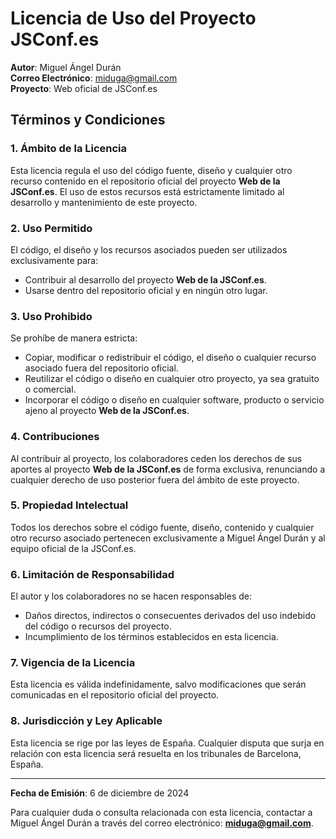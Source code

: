 # Licencia de Uso del Proyecto JSConf.es

**Autor**: Miguel Ángel Durán  
**Correo Electrónico**: miduga@gmail.com  
**Proyecto**: Web oficial de JSConf.es

## Términos y Condiciones

### 1. Ámbito de la Licencia

Esta licencia regula el uso del código fuente, diseño y cualquier otro recurso contenido en el repositorio oficial del proyecto **Web de la JSConf.es**. El uso de estos recursos está estrictamente limitado al desarrollo y mantenimiento de este proyecto.

### 2. Uso Permitido

El código, el diseño y los recursos asociados pueden ser utilizados exclusivamente para:

- Contribuir al desarrollo del proyecto **Web de la JSConf.es**.
- Usarse dentro del repositorio oficial y en ningún otro lugar.

### 3. Uso Prohibido

Se prohíbe de manera estricta:

- Copiar, modificar o redistribuir el código, el diseño o cualquier recurso asociado fuera del repositorio oficial.
- Reutilizar el código o diseño en cualquier otro proyecto, ya sea gratuito o comercial.
- Incorporar el código o diseño en cualquier software, producto o servicio ajeno al proyecto **Web de la JSConf.es**.

### 4. Contribuciones

Al contribuir al proyecto, los colaboradores ceden los derechos de sus aportes al proyecto **Web de la JSConf.es** de forma exclusiva, renunciando a cualquier derecho de uso posterior fuera del ámbito de este proyecto.

### 5. Propiedad Intelectual

Todos los derechos sobre el código fuente, diseño, contenido y cualquier otro recurso asociado pertenecen exclusivamente a Miguel Ángel Durán y al equipo oficial de la JSConf.es.

### 6. Limitación de Responsabilidad

El autor y los colaboradores no se hacen responsables de:

- Daños directos, indirectos o consecuentes derivados del uso indebido del código o recursos del proyecto.
- Incumplimiento de los términos establecidos en esta licencia.

### 7. Vigencia de la Licencia

Esta licencia es válida indefinidamente, salvo modificaciones que serán comunicadas en el repositorio oficial del proyecto.

### 8. Jurisdicción y Ley Aplicable

Esta licencia se rige por las leyes de España. Cualquier disputa que surja en relación con esta licencia será resuelta en los tribunales de Barcelona, España.

---

**Fecha de Emisión**: 6 de diciembre de 2024

Para cualquier duda o consulta relacionada con esta licencia, contactar a Miguel Ángel Durán a través del correo electrónico: **miduga@gmail.com**.
